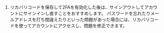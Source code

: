 1. リカバリコードを保存して2FAを有効化した後は、サインアウトしてアカウントにサインインし直すことをおすすめします。 パスワードを忘れたりメールアドレスを打ち間違えたりといった問題があった場合には、リカバリコードを使ってアカウントにアクセスし、問題を修正できます。
